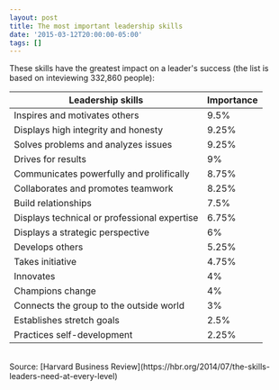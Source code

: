 ```yaml
---
layout: post
title: The most important leadership skills
date: '2015-03-12T20:00:00-05:00'
tags: []
---
```

These skills have the greatest impact on a leader's success (the list is based on inteviewing 332,860 people):

Leadership skills                               | Importance
------------------------------------------------|-----------
Inspires and motivates others                   | 9.5%
Displays high integrity and honesty             | 9.25%
Solves problems and analyzes issues             | 9.25%
Drives for results                              | 9%
Communicates powerfully and prolifically        | 8.75%
Collaborates and promotes teamwork              | 8.25%
Build relationships                             | 7.5%
Displays technical or professional expertise    | 6.75%
Displays a strategic perspective                | 6%
Develops others                                 | 5.25%
Takes initiative                                | 4.75%
Innovates                                       | 4%
Champions change                                | 4%
Connects the group to the outside world         | 3%
Establishes stretch goals                       | 2.5%
Practices self-development                      | 2.25%

<br />
Source: [Harvard Business Review](https://hbr.org/2014/07/the-skills-leaders-need-at-every-level)
